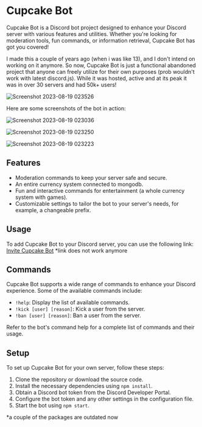 # Cupcake Bot

Cupcake Bot is a Discord bot project designed to enhance your Discord server with various features and utilities. Whether you're looking for moderation tools, fun commands, or information retrieval, Cupcake Bot has got you covered!

I made this a couple of years ago (when i was like 13), and I don't intend on working on it anymore. So now, Cupcake Bot is just a functional abandoned project that anyone can freely utilize for their own purposes (prob wouldn't work with latest discord.js). While it was hosted, active and at its peak it was in over 30 servers and had 50k+ users!

![Screenshot 2023-08-19 023526](https://github.com/aqmeraamir/cupcake-bot/assets/59936217/8ae3e239-eda6-4860-b1a7-2f5dfc304eda)


Here are some screenshots of the bot in action:

![Screenshot 2023-08-19 023036](https://github.com/aqmeraamir/cupcake-bot/assets/59936217/a32a94d3-6ce1-440e-8ed7-8a517d4e3800)

![Screenshot 2023-08-19 023250](https://github.com/aqmeraamir/cupcake-bot/assets/59936217/068dfa8f-1904-4753-8bdb-1afc1e8f17b8) 

![Screenshot 2023-08-19 023223](https://github.com/aqmeraamir/cupcake-bot/assets/59936217/f03fb35f-98f3-4bcd-815c-5b003a3d857e)



## Features

- Moderation commands to keep your server safe and secure.
- An entire currency system connected to mongodb.
- Fun and interactive commands for entertainment (a whole currency system with games).
- Customizable settings to tailor the bot to your server's needs, for example, a changeable prefix.

## Usage

To add Cupcake Bot to your Discord server, you can use the following link: [Invite Cupcake Bot](https://discord.com/oaut)
*link does not work anymore

## Commands

Cupcake Bot supports a wide range of commands to enhance your Discord experience. Some of the available commands include:

- `!help`: Display the list of available commands.
- `!kick [user] [reason]`: Kick a user from the server.
- `!ban [user] [reason]`: Ban a user from the server.


Refer to the bot's command help for a complete list of commands and their usage.

## Setup

To set up Cupcake Bot for your own server, follow these steps:

1. Clone the repository or download the source code.
2. Install the necessary dependencies using `npm install`.
3. Obtain a Discord bot token from the Discord Developer Portal.
4. Configure the bot token and any other settings in the configuration file.
5. Start the bot using `npm start`.

*a couple of the packages are outdated now
